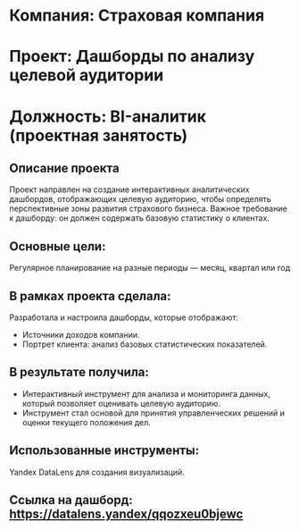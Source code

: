 # Компания: Страховая компания

# Проект: Дашборды по анализу целевой аудитории

# Должность: BI-аналитик (проектная занятость)

## Описание проекта
Проект направлен на создание интерактивных аналитических дашбордов, отображающих целевую аудиторию, чтобы определять перспективные зоны развития страхового бизнеса. Важное требование к дашборду: он должен содержать базовую статистику о клиентах.

## Основные цели:

Регулярное планирование на разные периоды — месяц, квартал или год

## В рамках проекта сделала:

Разработала и настроила дашборды, которые отображают:

- Источники доходов компании.
- Портрет клиента: анализ базовых статистических показателей.

## В результате получила:

- Интерактивный инструмент для анализа и мониторинга данных, который позволяет оценивать целевую аудиторию.
- Инструмент стал основой для принятия управленческих решений и оценки текущего положения дел.

## Использованные инструменты:

Yandex DataLens для создания визуализаций.

## Ссылка на дашборд: https://datalens.yandex/qqozxeu0bjewc
